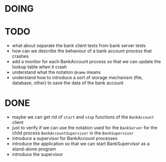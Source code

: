 # DOING

# TODO

* what about separate the bank client tests from bank server tests
* how can we describe the behaviour of a bank account process that crashes
* add a monitor for each BankAccount process so that we can update the lookup table when it crash
* understand what the notation `@name` means
* understand how to introduce a sort of storage mechanism (file, database, other) to save the data of the bank account


# DONE

* maybe we can get rid of `start` and `stop` functions of the `BankAccount` client
* just to verify if we can use the notation used for the `BankServer` for the child process `BankAccountSupervisor` in the `BankSupervisor`
* introduce a supervisor for BankAccount processes
* introduce the application so that we can start BankSupervisor as a stand-alone program
* introduce the supervisor
